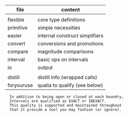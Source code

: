 | file | content |
|------|---------|
|      |         |
| flexible | core type definitions |
| primitive| simple necessities |
| easier   | internal construct simplifiers |
| convert  | conversions and promotions |
| compare  | magnitude comparisons |
| interval | basic ops on intervals |
| io | output |
|    |        |
| distill  | distill info (wrapped calls) |
| foryouruse | qualia to qualify (see below) |

      In addition to being open or closed at each boundry,
      Intervals are qualified as EXACT or INEXACT.
      This quality is supported and maintained throughout
      that it provide a tool you may fashion (or ignore).
      
      
